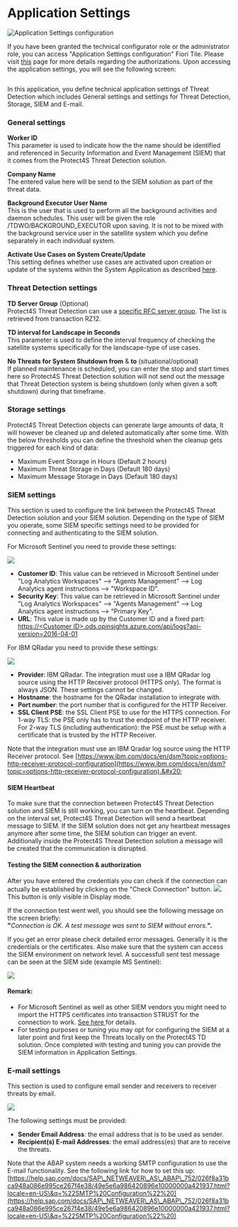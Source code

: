 # Application Settings

![Application Settings configuration](<../.gitbook/assets/image (29).png>)

If you have been granted the technical configurator role or the administrator role, you can access "Application Settings configuration" Fiori Tile. Please visit [this](system-configuration-fiori-application/users-and-authorizations/authorizations.md) page for more details regarding the authorizations. Upon accessing the application settings, you will see the following screen:

<figure><img src="../.gitbook/assets/image (3) (1).png" alt=""><figcaption></figcaption></figure>

In this application, you define technical application settings of Threat Detection which includes General settings and settings for Threat Detection, Storage, SIEM and E-mail.

### **General settings**

**Worker ID**\
This parameter is used to indicate how the the name should be identified and referenced in Security Information and Event Management (SIEM) that it comes from the Protect4S Threat Detection solution.

**Company Name**\
The entered value here will be send to the SIEM solution as part of the threat data.

**Background Executor User Name**\
This is the user that is used to perform all the background activities and daemon schedules. This user will be given the role /TDWO/BACKGROUND\_EXECUTOR upon saving. It is not to be mixed with the background service user in the satellite system which you define separately in each individual system.

**Activate Use Cases on System Create/Update**\
This setting defines whether use cases are activated upon creation or update of the systems within the System Application as described [here](system-configuration-fiori-application/).

### **Threat Detection settings**

**TD Server Group** (Optional)\
Protect4S Threat Detection can use a [specific RFC server group](troubleshooting/using-server-groups.md). The list is retrieved from transaction RZ12.

**TD interval for Landscape in Seconds**\
This parameter is used to define the interval frequency of checking the satellite systems specifically for the landscape-type of use cases.&#x20;

**No Threats for System Shutdown from** & **to** (situational/optional)\
If planned maintenance is scheduled, you can enter the stop and start times here so Protect4S Threat Detection solution will not send out the message that Threat Detection system is being shutdown (only when given a soft shutdown) during that timeframe.

### **Storage settings**

Protect4S Threat Detection objects can generate large amounts of data, It will however be cleaned up and deleted automatically after some time. With the below thresholds you can define the threshold when the cleanup gets triggered for each kind of data:

* Maximum Event Storage in Hours (Default 2 hours)
* Maximum Threat Storage in Days (Default 180 days)
* Maximum Message Storage in Days (Default 180 days)

### SIEM settings

This section is used to configure the link between the Protect4S Threat Detection solution and your SIEM solution. Depending on the type of SIEM you operate, some SIEM specific settings need to be provided for connecting and authenticating to the SIEM solution.&#x20;

For Microsoft Sentinel you need to provide these settings:

![](<../.gitbook/assets/image (41).png>)

* **Customer ID**: This value can be retrieved in Microsoft Sentinel under "Log Analytics Workspaces" --> "Agents Management" --> Log Analytics agent instructions --> "Workspace ID".
* **Security Key**: This value can be retrieved in Microsoft Sentinel under "Log Analytics Workspaces" --> "Agents Management" --> Log Analytics agent instructions --> "Primary Key".
* **URL**: This value is made up by the Customer ID and a fixed part: [https://\<Customer ID>.ods.opinsights.azure.com/api/logs?api-version=2016-04-01](../technical-setup/installation/https:/%3CCustomer\_ID%3E.ods.opinsights.azure.com/api/logs)

For IBM QRadar you need to provide these settings:

![](<../.gitbook/assets/image (2).png>)

* **Provider**: IBM QRadar. The integration must use a IBM QRadar log source using the HTTP Receiver protocol (HTTPS only). The format is always JSON. These settings cannot be changed.&#x20;
* **Hostname**: the hostname for the QRadar installation to integrate with.
* **Port number**: the port number that is configured for the HTTP Receiver.
* **SSL Client PSE**: the SSL Client PSE to use for the HTTPS connection. For 1-way TLS: the PSE only has to trust the endpoint of the HTTP receiver. For 2-way TLS (including authentication): the PSE must be setup with a certificate that is trusted by the HTTP Receiver.

Note that the integration must use an IBM Qradar log source using the HTTP Receiver protocol. See [https://www.ibm.com/docs/en/dsm?topic=options-http-receiver-protocol-configuration](https://www.ibm.com/docs/en/dsm?topic=options-http-receiver-protocol-configuration).&#x20;

#### SIEM Heartbeat

To make sure that the connection between Protect4S Threat Detection solution and SIEM is still working, you can turn on the heartbeat. Depending on the interval set, Protect4S Threat Detection will send a heartbeat message to SIEM. If the SIEM solution does not get any heartbeat messages anymore after some time, the SIEM solution can trigger an event. Additionally inside the Protect4S Threat Detection solution a message will be created that the communication is disrupted.

#### Testing the SIEM connection & authorization

After you have entered the credentials you can check if the connection can actually be established by clicking on the "Check Connection" button. ![](<../.gitbook/assets/image (7) (2).png>). This button is only visible in Display mode.

If the connection test went well, you should see the following message on the screen briefly:\
**"**_Connection is OK. A test message was sent to SIEM without errors._**".**

If you get an error please check detailed error messages. Generally it is the credentials or the certificates. Also make sure that the system can access the SIEM environment on network level. A successfull sent test message can be seen at the SIEM side (example MS Sentinel):

![](<../.gitbook/assets/image (25).png>)

#### **Remark:**

* For Microsoft Sentinel as well as other SIEM vendors you might need to import the HTTPS certificates into transaction STRUST for the connection to work. [See here ](troubleshooting/siem-certificates.md)for details.
* For testing purposes or tuning you may opt for configuring the SIEM at a later point and first keep the Threats locally on the Protect4S TD solution. Once completed with testing and tuning you can provide the SIEM information in Application Settings.

### E-mail settings

This section is used to configure email sender and receivers to receiver threats by email.&#x20;

![](<../.gitbook/assets/image (3).png>)

&#x20;The following settings must be provided:

* **Sender Email Address**: the email address that is to be used as sender.
* **Recipient(s) E-mail Addresses**: the email address(es) that are to receive the threats.

Note that the ABAP system needs a working SMTP configuration to use the E-mail functionality. See the following link for how to set this up: [https://help.sap.com/docs/SAP\_NETWEAVER\_AS\_ABAP\_752/026f8a31bca948a086e995ce267f4e38/49e5e6a986420896e10000000a421937.html?locale=en-US\&q=%22SMTP%20Configuration%22%20](https://help.sap.com/docs/SAP\_NETWEAVER\_AS\_ABAP\_752/026f8a31bca948a086e995ce267f4e38/49e5e6a986420896e10000000a421937.html?locale=en-US\&q=%22SMTP%20Configuration%22%20)



